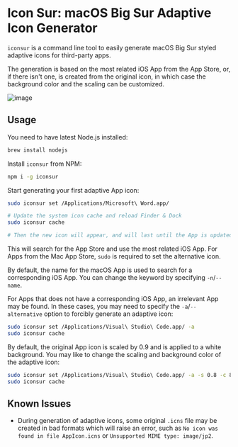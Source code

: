 # Icon Sur: macOS Big Sur Adaptive Icon Generator

`iconsur` is a command line tool to easily generate macOS Big Sur styled adaptive icons for third-party apps.

The generation is based on the most related iOS App from the App Store, or, if there isn't one, is created from the original icon, in which case the background color and the scaling can be customized.

![image](https://user-images.githubusercontent.com/5051300/85924963-3b889c00-b8c8-11ea-957a-bf10f5efa068.png)

## Usage

You need to have latest Node.js installed:

```sh
brew install nodejs
```

Install `iconsur` from NPM:

```sh
npm i -g iconsur
```

Start generating your first adaptive App icon:

```sh
sudo iconsur set /Applications/Microsoft\ Word.app/

# Update the system icon cache and reload Finder & Dock
sudo iconsur cache

# Then the new icon will appear, and will last until the App is updated next time.
```

This will search for the App Store and use the most related iOS App. For Apps from the Mac App Store, `sudo` is required to set the alternative icon.

By default, the name for the macOS App is used to search for a corresponding iOS App. You can change the keyword by specifying `-n`/`--name`.

For Apps that does not have a corresponding iOS App, an irrelevant App may be found. In these cases, you may need to specify the `-a`/`--alternative` option to forcibly generate an adaptive icon:

```sh
sudo iconsur set /Applications/Visual\ Studio\ Code.app/ -a
sudo iconsur cache
```

By default, the original App icon is scaled by 0.9 and is applied to a white background. You may like to change the scaling and background color of the adaptive icon:

```sh
sudo iconsur set /Applications/Visual\ Studio\ Code.app/ -a -s 0.8 -c 87cdf0
sudo iconsur cache
```

## Known Issues

- During generation of adaptive icons, some original `.icns` file may be created in bad formats which will raise an error, such as `No icon was found in file AppIcon.icns` or `Unsupported MIME type: image/jp2`.